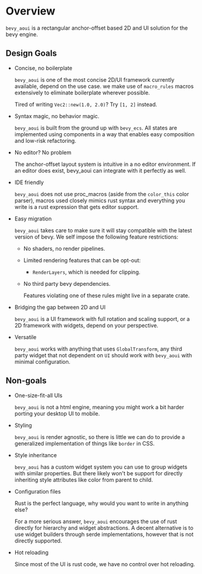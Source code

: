 # Overview

`bevy_aoui` is a rectangular anchor-offset based 2D and UI solution for the bevy engine.

## Design Goals

* Concise, no boilerplate

    `bevy_aoui` is one of the most concise 2D/UI framework currently available,
    depend on the use case.
    we make use of `macro_rules` macros extensively to eliminate boilerplate wherever possible.

    Tired of writing `Vec2::new(1.0, 2.0)`? Try `[1, 2]` instead.

* Syntax magic, no behavior magic.

    `bevy_aoui` is built from the ground up with `bevy_ecs`.
    All states are implemented using components in a way
    that enables easy composition and low-risk refactoring.

* No editor? No problem

    The anchor-offset layout system is intuitive in a no editor environment.
    If an editor does exist, bevy_aoui can integrate with it perfectly as well.

* IDE friendly

    `bevy_aoui` does not use proc_macros (aside from the `color_this` color parser),
    macros used closely mimics rust syntax and
    everything you write is a rust expression that gets editor support.

* Easy migration

    `bevy_aoui` takes care to make sure it will stay compatible with the latest version of bevy.
    We self impose the following feature restrictions:

  * No shaders, no render pipelines.
  * Limited rendering features that can be opt-out:
    * `RenderLayers`, which is needed for clipping.
  * No third party bevy dependencies.

    Features violating one of these rules might live in a separate crate.

* Bridging the gap between 2D and UI

    `bevy_aoui` is a UI framework with full rotation and scaling support,
    or a 2D framework with widgets, depend on your perspective.

* Versatile

    `bevy_aoui` works with anything that uses `GlobalTransform`,
    any third party widget that not dependent on `UI`
    should work with `bevy_aoui` with minimal configuration.

## Non-goals

* One-size-fit-all UIs

    `bevy_aoui` is not a html engine, meaning you might
    work a bit harder porting your desktop UI to mobile.

* Styling
  
    `bevy_aoui` is render agnostic, so there is little we can do to provide
    a generalized implementation of things like `border` in CSS.

* Style inheritance

    `bevy_aoui` has a custom widget system you can use to group
    widgets with similar properties. But there likely won't be support for
    directly inheriting style attributes like color from parent to child.

* Configuration files

    Rust is the perfect language, why would you want to write in anything else?

    For a more serious answer,
    `bevy_aoui` encourages the use of rust directly for hierarchy and widget abstractions.
    A decent alternative is to use widget builders through
    serde implementations, however that is not directly supported.

* Hot reloading

    Since most of the UI is rust code, we have no control over hot reloading.
